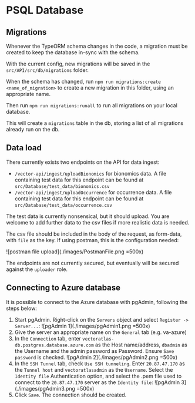 # PSQL Database

## Migrations
Whenever the TypeORM schema changes in the code, a migration must be created to keep the database in-sync with the schema.

With the current config, new migrations will be saved in the `src/API/src/db/migrations` folder.

When the schema has changed, run `npm run migrations:create <name_of_migration>` to create a new migration in this folder, using an appropriate name.

Then run `npm run migrations:runall` to run all migrations on your local database.

This will create a `migrations` table in the db, storing a list of all migrations already run on the db.

## Data load
There currently exists two endpoints on the API for data ingest:
- `/vector-api/ingest/uploadBionomics` for bionomics data. A file containing test data for this endpoint can be found at `src/Database/test_data/bionomics.csv`
- `/vector-api/ingest/uploadOccurrence` for occurrence data. A file containing test data for this endpoint can be found at `src/Database/test_data/occurrence.csv`

The test data is currently nonsensical, but it should upload. You are welcome to add further data to the csv files if more realistic data is needed.

The csv file should be included in the body of the request, as form-data, with `file` as the key. If using postman, this is the configuration needed:

![postman file upload](./images/PostmanFile.png =500x)

The endpoints are not currently secured, but eventually will be secured against the `uploader` role.

## Connecting to Azure database
It is possible to connect to the Azure database with pgAdmin, following the steps below:
1. Start pgAdmin. Right-click on the `Servers` object and select `Register -> Server...`:
![pgAdmin 1](./images/pgAdmin1.png =500x)
1. Give the server an appropriate name on the `General` tab (e.g. va-azure)
1. In the `Connection` tab, enter `vectoratlas-db.postgres.database.azure.com` as the Host name/address, `dbadmin` as the Username and the admin password as Password. Ensure `Save password` is checked.
![pgAdmin 2](./images/pgAdmin2.png =500x)
1. In the `SSH Tunnel` tab, check `Use SSH tunneling`. Enter `20.87.47.170` as the `Tunnel host` and `vectoratlasadmin` as the `Username`. Select the `Identity file` Authentication option, and select the .pem file used to connect to the `20.87.47.170` server as the `Identity file`:
![pgAdmin 3](./images/pgAdmin3.png =500x)
1. Click `Save`. The connection should be created.
